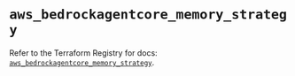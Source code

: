# `aws_bedrockagentcore_memory_strategy`

Refer to the Terraform Registry for docs: [`aws_bedrockagentcore_memory_strategy`](https://registry.terraform.io/providers/hashicorp/aws/6.18.0/docs/resources/bedrockagentcore_memory_strategy).
